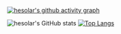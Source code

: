 [![hesolar's github activity graph](https://activity-graph.herokuapp.com/graph?username=hesolar&theme=material-palenight)](https://github.com/ashutosh00710/github-readme-activity-graph)



![hesolar's GitHub stats](https://github-readme-stats.vercel.app/api?username=anuraghazra&show_icons=true&theme=tokyonight)
[![Top Langs](https://github-readme-stats.vercel.app/api/top-langs/?username=hesolar)](https://github.com/anuraghazra/github-readme-stats)
